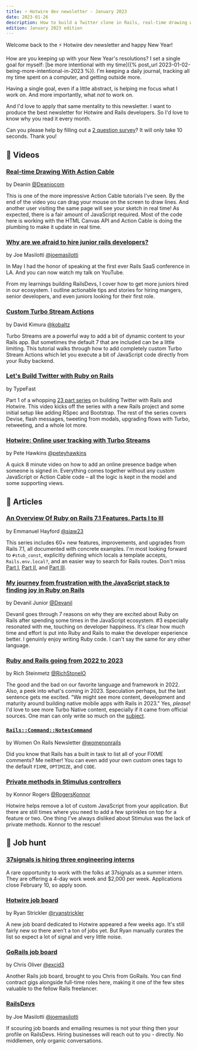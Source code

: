 ```yaml
---
title: ⚡️ Hotwire dev newsletter - January 2023
date: 2023-01-26
description: How to build a Twitter clone in Rails, real-time drawing with Action Cable, 60+ Rails 7.1 features with examples, and a new Hotwire job board.
edition: January 2023 edition
---
```


Welcome back to the ⚡️ Hotwire dev newsletter and happy New Year!

How are you keeping up with your New Year's resolutions? I set a single goal for myself: [be more intentional with my time]({% post_url 2023-01-02-being-more-intentional-in-2023 %}). I'm keeping a daily journal, tracking all my time spent on a computer, and getting outside more.

Having a single goal, even if a little abstract, is helping me focus what I work on. And more importantly, what *not* to work on.

And I'd love to apply that same mentality to this newsletter. I want to produce the best newsletter for Hotwire and Rails developers. So I'd love to know why you read it every month.

Can you please help by filling out a [2 question survey](https://forms.reform.app/9Cl6pR/hotwire-feedback/bo4dsd)? It will only take 10 seconds. Thank you!

## 🎥 Videos

### [Real-time Drawing With Action Cable](https://www.youtube.com/watch?v=VA19xZPCksQ)

by Deanin [@Deaniocom](https://twitter.com/deaniocom)

This is one of the more impressive Action Cable tutorials I've seen. By the end of the video you can drag your mouse on the screen to draw lines. And another user visiting the same page will see your sketch in real time! As expected, there is a fair amount of JavaScript required. Most of the code here is working with the HTML Canvas API and Action Cable is doing the plumbing to make it update in real time.

### [Why are we afraid to hire junior rails developers?](https://www.youtube.com/watch?v=NZionAE-Tj0)

by Joe Masilotti [@joemasilotti](https://twitter.com/joemasilotti)

In May I had the honor of speaking at the first ever Rails SaaS conference in LA. And you can now watch my talk on YouTube.

From my learnings building RailsDevs, I cover how to get more juniors hired in our ecosystem. I outline actionable tips and stories for hiring mangers, senior developers, and even juniors looking for their first role.

### [Custom Turbo Stream Actions](https://www.driftingruby.com/episodes/custom-turbo-stream-actions)

by David Kimura [@kobaltz](https://www.twitter.com/kobaltz)

Turbo Streams are a powerful way to add a bit of dynamic content to your Rails app. But sometimes the default 7 that are included can be a little limiting. This tutorial walks through how to add completely custom Turbo Stream Actions which let you execute a bit of JavaScript code directly from your Ruby backend.

### [Let's Build Twitter with Ruby on Rails](https://www.youtube.com/watch?v=XxuPlSW4t6M)

by TypeFast

Part 1 of a whopping [23 part series](https://www.youtube.com/playlist?list=PLCawOXF4xaJLb9HwPWiizGBNupJszY6bR) on building Twitter with Rails and Hotwire. This video kicks off the series with a new Rails project and some initial setup like adding RSpec and Bootstrap. The rest of the series covers Devise, flash messages, tweeting from modals, upgrading flows with Turbo, retweeting, and a whole lot more.

### [Hotwire: Online user tracking with Turbo Streams](https://www.youtube.com/watch?v=KtOEoOMEdoE)

by Pete Hawkins [@peteyhawkins](https://twitter.com/peteyhawkins)

A quick 8 minute video on how to add an online presence badge when someone is signed in. Everything comes together without any custom JavaScript or Action Cable code – all the logic is kept in the model and some supporting views.

## 📰 Articles

### [An Overview Of Ruby on Rails 7.1 Features. Parts I to III](https://manny.codes/this-week-in-rails-wrapped-an-overview-of-rails-7-1-features-part-i/)

by Emmanuel Hayford [@siaw23](https://twitter.com/siaw23)

This series includes 60+ new features, improvements, and upgrades from Rails 7.1, all documented with concrete examples. I'm most looking forward to `#stub_const`, explicitly defining which locals a template accepts, `Rails.env.local?`, and an easier way to search for Rails routes. Don't miss [Part I](https://manny.codes/this-week-in-rails-wrapped-an-overview-of-rails-7-1-features-part-i/), [Part II](https://manny.codes/this-week-in-rails-wrapped-an-overview-of-rails-7-1-features-part-ii/), and [Part III](https://manny.codes/this-week-in-rails-wrapped-an-overview-of-rails-7-1-features-part-iii/).

### [My journey from frustration with the JavaScript stack to finding joy in Ruby on Rails](https://devanil.dev/overwhelmed-with-javascript-try-ruby-on-rails)

by Devanil Junior [@Devanil](https://twitter.com/Devanil)

Devanil goes through 7 reasons on why they are excited about Ruby on Rails after spending some times in the JavaScript ecosystem. #3 especially resonated with me, touching on developer happiness. It's clear how much time and effort is put into Ruby and Rails to make the developer experience better. I genuinly enjoy writing Ruby code. I can't say the same for any other language.

### [Ruby and Rails going from 2022 to 2023](https://richstone.io/ruby-and-rails-going-from-2022-to-2023/)

by Rich Steinmetz [@RichStoneIO](https://twitter.com/RichStoneIO)

The good and the bad on our favorite language and framework in 2022. Also, a peek into what's coming in 2023. Speculation perhaps, but the last sentence gets me excited. "We might see more content, development and maturity around building native mobile apps with Rails in 2023." Yes, *please*! I'd love to see more Turbo Native content, especially if it came from official sources. One man can only write so much on the [subject](https://masilotti.com/turbo-ios/).

### [`Rails::Command::NotesCommand`](https://womenonrailsinternational.substack.com/i/98326004/rails-tip)

by Women On Rails Newsletter [@womenonrails](https://twitter.com/womenonrails)

Did you know that Rails has a built in task to list all of your FIXME comments? Me neither! You can even add your own custom ones tags to the default `FIXME`, `OPTIMIZE`, and `CODE`.

### [Private methods in Stimulus controllers](https://mobile.twitter.com/RogersKonnor/status/1615107830847086601)

by Konnor Rogers [@RogersKonnor](https://mobile.twitter.com/RogersKonnor)

Hotwire helps remove a lot of custom JavaScript from your application. But there are still times where you need to add a few sprinkles on top for a feature or two. One thing I've always disliked about Stimulus was the lack of private methods. Konnor to the rescue!

## 💼 Job hunt

### [37signals is hiring three engineering interns](https://twitter.com/jasonfried/status/1612550021022359571?s=46&t=tktD4MxWO_-m4hvFl0D8LQ)

A rare opportunity to work with the folks at 37signals as a summer intern. They are offering a 4-day work week and $2,000 per week. Applications close February 10, so apply soon.

### [Hotwire job board](https://railshotwirejobs.com)

by Ryan Strickler [@ryanstrickler](https://twitter.com/ryanstrickler)

A new job board dedicated to Hotwire appeared a few weeks ago. It's still fairly new so there aren't a ton of jobs yet. But Ryan manually curates the list so expect a lot of signal and very little noise.

### [GoRails job board](https://jobs.gorails.com)

by Chris Oliver [@excid3](https://twitter.com/excid3/)

Another Rails job board, brought to you Chris from GoRails. You can find contract gigs alongside full-time roles here, making it one of the few sites valuable to the fellow Rails freelancer.

### [RailsDevs](https://railsdevs.com)

by Joe Masilotti [@joemasilotti](https://twitter.com/joemasilotti)

If scouring job boards and emailing resumes is not your thing then your profile on RailsDevs. Hiring businesses will reach out to you - directly. No middlemen, only organic conversations.
